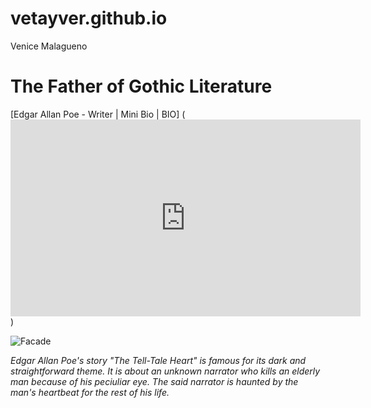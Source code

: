 # vetayver.github.io
Venice Malagueno

# The Father of Gothic Literature 
[Edgar Allan Poe - Writer | Mini Bio | BIO] (<iframe width="560" height="315" src="https://www.youtube.com/embed/x-387NMCR6w?si=S2JNNzR8ce9mE_sT&amp;start=1" title="YouTube video player" frameborder="0" allow="accelerometer; autoplay; clipboard-write; encrypted-media; gyroscope; picture-in-picture; web-share" allowfullscreen></iframe>) 

![Facade](https://www.google.com/url?sa=i&url=https%3A%2F%2Fwww.goodreads.com%2Fbook%2Fshow%2F899492.The_Tell_Tale_Heart&psig=AOvVaw0_u5ejk9aYJkQcgNp4Mf83&ust=1701757456060000&source=images&cd=vfe&opi=89978449&ved=0CBIQjRxqFwoTCNi8ltKU9YIDFQAAAAAdAAAAABAE)

*Edgar Allan Poe's story "The Tell-Tale Heart" is famous for its dark and straightforward theme. It is about an unknown narrator who kills an elderly man because of his peciuliar eye. The said narrator is haunted by the man's heartbeat for the rest of his life.* 
